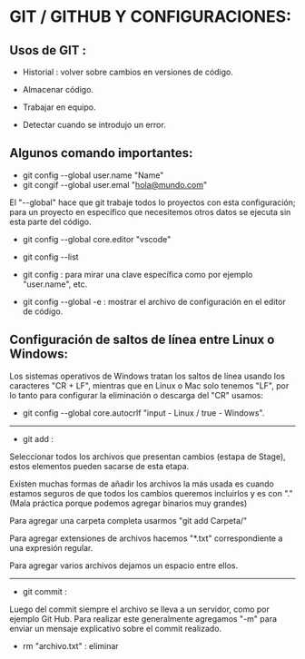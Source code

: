 # GIT / GITHUB Y CONFIGURACIONES:

## Usos de GIT :

- Historial : volver sobre cambios en versiones de código.

- Almacenar código.

- Trabajar en equipo.

- Detectar cuando se introdujo un error.

## Algunos comando importantes:

- git config --global user.name "Name"
- git congif --global user.emal "hola@mundo.com"

El "--global" hace que git trabaje todos lo proyectos con esta configuración; para un proyecto en específico que necesitemos otros datos se ejecuta sin esta parte del código.

- git config --global core.editor "vscode"

- git config --list

- git config <key> : para mirar una clave específica como por ejemplo "user.name", etc.

- git config --global -e : mostrar el archivo de configuración en el editor de código.

## Configuración de saltos de línea entre Linux o Windows:

Los sistemas operativos de Windows tratan los saltos de línea usando los caracteres "CR + LF", mientras que en Linux o Mac solo tenemos "LF", por lo tanto para configurar la eliminación o descarga del "CR" usamos:

- git config --global core.autocrlf "input - Linux / true - Windows".
_________________________________________

- git add : 

Seleccionar todos los archivos que presentan cambios (estapa de Stage), estos elementos pueden sacarse de esta etapa.

Existen muchas formas de añadir los archivos la más usada es cuando estamos seguros de que todos los cambios queremos incluirlos y es con "." (Mala práctica porque podemos agregar binarios muy grandes)

Para agregar una carpeta completa usarmos "git add Carpeta/"

Para agregar extensiones de archivos hacemos "*.txt" correspondiente a una expresión regular.

Para agregar varios archivos dejamos un espacio entre ellos.
____________________________________________

- git commit : 

Luego del commit siempre el archivo se lleva a un servidor, como por ejemplo Git Hub. Para realizar este generalmente agregamos "-m" para enviar un mensaje explicativo sobre el commit realizado.

- rm "archivo.txt" : eliminar

